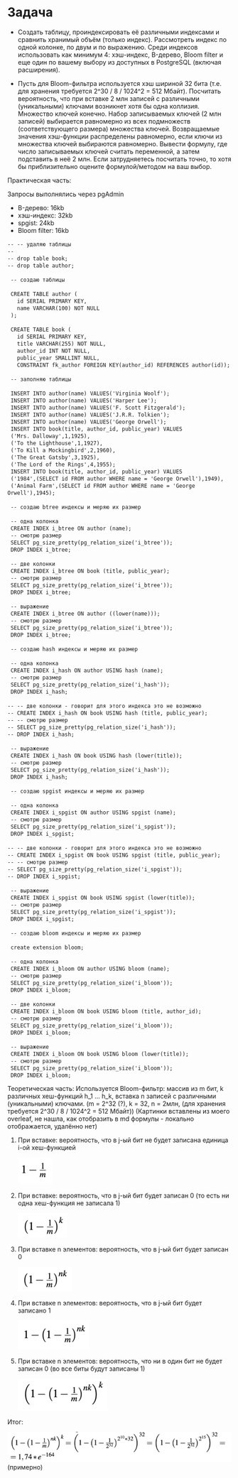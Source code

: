 # Задача

- Создать таблицу, проиндексировать её различными индексами и сравнить хранимый объём (только индекс). Рассмотреть индекс по одной колонке, по двум и по выражению. Среди индексов использовать как минимум 4: хэш-индекс, B-дерево, Bloom filter и еще один по вашему выбору из доступных в PostgreSQL (включая расширения).

- Пусть для Bloom-фильтра используется хэш шириной 32 бита (т.е. для хранения требуется 2^30 / 8 / 1024^2 = 512 Мбайт). Посчитать вероятность, что при вставке 2 млн записей с различными (уникальными) ключами возникнет хотя бы одна коллизия. Множество ключей конечно. Набор записываемых ключей (2 млн записей) выбирается равномерно из всех подмножеств (соответствующего размера) множества ключей. Возвращаемые значения хэш-функции распределены равномерно, если ключи из множества ключей выбираются равномерно. Вывести формулу, где число записываемых ключей считать переменной, а затем подставить в неё 2 млн. Если затрудняетесь посчитать точно, то хотя бы приблизительно оцените формулой/методом на ваш выбор.

Практическая часть:

Запросы выполнялись через pgAdmin

- B-дерево: 16kb
- хэш-индекс: 32kb
- spgist: 24kb
- Bloom filter: 16kb

```roomsql
-- -- удаляю таблицы
--
-- drop table book;
-- drop table author;

 -- создаю таблицы

 CREATE TABLE author (
   id SERIAL PRIMARY KEY,
   name VARCHAR(100) NOT NULL
 );

 CREATE TABLE book (
   id SERIAL PRIMARY KEY,
   title VARCHAR(255) NOT NULL,
   author_id INT NOT NULL,
   public_year SMALLINT NULL,
   CONSTRAINT fk_author FOREIGN KEY(author_id) REFERENCES author(id));

 -- заполняю таблицы

 INSERT INTO author(name) VALUES('Virginia Woolf');
 INSERT INTO author(name) VALUES('Harper Lee');
 INSERT INTO author(name) VALUES('F. Scott Fitzgerald');
 INSERT INTO author(name) VALUES('J.R.R. Tolkien');
 INSERT INTO author(name) VALUES('George Orwell');
 INSERT INTO book(title, author_id, public_year) VALUES
 ('Mrs. Dalloway',1,1925),
 ('To the Lighthouse',1,1927),
 ('To Kill a Mockingbird',2,1960),
 ('The Great Gatsby',3,1925),
 ('The Lord of the Rings',4,1955);
 INSERT INTO book(title, author_id, public_year) VALUES
 ('1984',(SELECT id FROM author WHERE name = 'George Orwell'),1949),
 ('Animal Farm',(SELECT id FROM author WHERE name = 'George Orwell'),1945);

 -- создаю btree индексы и меряю их размер

 -- одна колонка
 CREATE INDEX i_btree ON author (name);
 -- смотрю размер
 SELECT pg_size_pretty(pg_relation_size('i_btree'));
 DROP INDEX i_btree;

 -- две колонки
 CREATE INDEX i_btree ON book (title, public_year);
 -- смотрю размер
 SELECT pg_size_pretty(pg_relation_size('i_btree'));
 DROP INDEX i_btree;

 -- выражение
 CREATE INDEX i_btree ON author ((lower(name)));
 -- смотрю размер
 SELECT pg_size_pretty(pg_relation_size('i_btree'));
 DROP INDEX i_btree;

 -- создаю hash индексы и меряю их размер

 -- одна колонка
 CREATE INDEX i_hash ON author USING hash (name);
 -- смотрю размер
 SELECT pg_size_pretty(pg_relation_size('i_hash'));
 DROP INDEX i_hash;

-- -- две колонки - говорит для этого индекса это не возможно
-- CREATE INDEX i_hash ON book USING hash (title, public_year);
-- -- смотрю размер
-- SELECT pg_size_pretty(pg_relation_size('i_hash'));
-- DROP INDEX i_hash;

 -- выражение
 CREATE INDEX i_hash ON book USING hash (lower(title));
 -- смотрю размер
 SELECT pg_size_pretty(pg_relation_size('i_hash'));
 DROP INDEX i_hash;

 -- создаю spgist индексы и меряю их размер

 -- одна колонка
 CREATE INDEX i_spgist ON author USING spgist (name);
 -- смотрю размер
 SELECT pg_size_pretty(pg_relation_size('i_spgist'));
 DROP INDEX i_spgist;

-- -- две колонки - говорит для этого индекса это не возможно
-- CREATE INDEX i_spgist ON book USING spgist (title, public_year);
-- -- смотрю размер
-- SELECT pg_size_pretty(pg_relation_size('i_spgist'));
-- DROP INDEX i_spgist;

 -- выражение
 CREATE INDEX i_spgist ON book USING spgist (lower(title));
 -- смотрю размер
 SELECT pg_size_pretty(pg_relation_size('i_spgist'));
 DROP INDEX i_spgist;

 -- создаю bloom индексы и меряю их размер

 create extension bloom;

 -- одна колонка
 CREATE INDEX i_bloom ON author USING bloom (name);
 -- смотрю размер
 SELECT pg_size_pretty(pg_relation_size('i_bloom'));
 DROP INDEX i_bloom;

 -- две колонки
 CREATE INDEX i_bloom ON book USING bloom (title, author_id);
 -- смотрю размер
 SELECT pg_size_pretty(pg_relation_size('i_bloom'));
 DROP INDEX i_bloom;

 -- выражение
 CREATE INDEX i_bloom ON book USING bloom (lower(title));
 -- смотрю размер
 SELECT pg_size_pretty(pg_relation_size('i_bloom'));
 DROP INDEX i_bloom;

```

Теоретическая часть:
Используется Bloom-фильтр: массив из m бит, k различных хеш-функций h_1 ... h_k, вставка n записей с различными (уникальными) ключами.
(m = 2^32 (?), k = 32, n = 2млн, (для хранения требуется 2^30 / 8 / 1024^2 = 512 Мбайт))
(Картинки вставлены из моего overleaf, не нашла, как отобразить в md формулы - локально отображается, удалённо нет)

1. При вставке: вероятность, что в j-ый бит не будет записана единица i-ой хеш-функцией  
   <!--
   <img src="https://latex.codecogs.com/svg.latex?\Large&space;1 - \frac{1}{m}" title="\Large 1 - \frac{1}{m}" />
   -->  
   
   ![img_1.png](img/img_1.png)
2. При вставке: вероятность, что в j-ый бит будет записан 0 (то есть ни одна хеш-функция не записала 1)  
   <!--
   <img src="https://latex.codecogs.com/svg.latex?\Large&space;\left(1 - \frac{1}{m} \right)^{k}" title="\Large \left(1 - \frac{1}{m} \right)^{k}" />
   -->  
   
   ![img_2.png](img/img_2.png)
3. При вставке n элементов: вероятность, что в j-ый бит будет записан 0  
   <!--
   <img src="https://latex.codecogs.com/svg.latex?\Large&space;\left(1 - \frac{1}{m} \right)^{nk}" title="\Large \left(1 - \frac{1}{m} \right)^{nk}" />
   -->  
   
   ![img_3.png](img/img_3.png)
4. При вставке n элементов: вероятность, что в j-ый бит будет записано 1  
   <!--
   <img src="https://latex.codecogs.com/svg.latex?\Large&space;1 - \left(1 - \frac{1}{m} \right)^{nk}" title="\Large 1 - \left(1 - \frac{1}{m} \right)^{nk}" />
   -->  
   
   ![img_4.png](img/img_4.png)
5. При вставке n элементов: вероятность, что ни в один бит не будет записан 0 (во все биты будут записаны 1)  
   <!--
   <img src="https://latex.codecogs.com/svg.latex?\Large&space;\left(1 - \left(1 - \frac{1}{m} \right)^{nk}\right)^k" title="\Large \left(1 - \left(1 - \frac{1}{m} \right)^{nk}\right)^k" />
   -->  
   
   ![img_5.png](img/img_5.png)

Итог:
<!--
<img src="https://latex.codecogs.com/svg.latex?\Large&space;\left(1 - \left(1 - \frac{1}{m} \right)^{nk}\right)^k = \left(1 - \left(1 - \frac{1}{2^{32}} \right)^{2^{10}*32}\right)^{32} = \left(1 - \left(1 - \frac{1}{2^{32}} \right)^{2^{15}}\right)^{32} = 1,74*e^{-164}" title="\Large \left(1 - \left(1 - \frac{1}{m} \right)^{nk}\right)^k" />
-->  

![img.png](img/img.png)
(примерно)